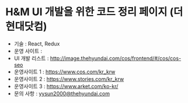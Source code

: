 # H&M UI 개발을 위한 코드 정리 페이지 (더현대닷컴)
- 기술 : React, Redux
- 운영 사이트 : 
- UI 개발 리스트 : http://image.thehyundai.com/cos/frontend/#/cos/cos-seo
- 운영사이트 1 : https://www.cos.com/kr_krw
- 운영사이트 2 : https://www.stories.com/kr_krw
- 운영사이트 3 : https://www.arket.com/ko-kr/
- 문의 사항 : yysun2000@thehyundai.com
